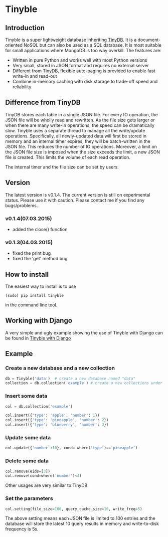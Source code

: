 # Tinyble

## Introduction
Tinyble is a super lightweight database inheriting [TinyDB](https://github.com/msiemens/tinydb). It is a document-oriented NoSQL but can also be used as a SQL database. It is most suitable for small applications where MongoDB is too way overkill.
The features are:

- Written in pure Python and works well with most Python versions
- Very small, stored in JSON format and requires no external server
- Different from TinyDB, flexible auto-paging is provided to enable fast write-in and read-out
- Combine in-memory caching with disk storage to trade-off speed and reliability

## Difference from TinyDB
TinyDB stores each table in a single JSON file. For every IO operation, the JSON file will be wholly read and rewritten. As the file size gets larger or when there are many write-in operations, the speed can be dramatically slow.
Tinyble uses a separate thread to manage all the write/update operations. Specifically, all newly-updated data will first be stored in memory and an internal timer expires, they will be batch-written in the JSON file. This reduces
the number of IO operations. Moreover, a limit on the JSON file size is imposed when the size exceeds the limit, a new JSON file is created. This limits the volume of each read operation.


The internal timer and the file size can be set by users.


## Version
The latest version is v0.1.4. The current version is still on experimental status. Please use it with caution. Please contact me if you find any bugs/problems.

### v0.1.4(07.03.2015)
- added the close() function

### v0.1.3(04.03.2015)
- fixed the print bug
- fixed the 'get' method bug

## How to install
The easiest way to install is to use
```
(sudo) pip install tinyble
```

in the command line tool.  

## Working with Django
A very simple and ugly example showing the use of Tinyble with Django can be found in [Tinyble with Django](https://github.com/StevenSLXie/django_with_tinyble)

## Example

### Create a new database and a new collection 

```Python
db = Tinyble('data')  # create a new database named "data"
collection = db.collection('example') # create a new collections under "data" named "example"


```

### Insert some data
```Python
col = db.collection('example')

col.insert({'type': 'apple', 'number': 1})
col.insert({'type': 'pineapple', 'number': 2})
col.insert({'type': 'blueberry', 'number': 3})


```

### Update some data
```Python
col.update({'number':10}, cond= where('type')=='pineapple')

```

### Delete some data
```Python
col.remove(eids=[3])
col.remove(cond=where('number')<4)

```

Other usages are very similar to TinyDB.


### Set the parameters
```Python
col.setting(file_size=100, query_cache_size=10, write_freq=5)
```

The above setting means each JSON file is limited to 100 entries and the database will store the latest 10 query results in memory and write-to-disk frequency is 5s. 
